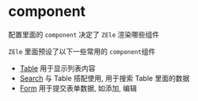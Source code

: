 # component

配置里面的 `component` 决定了 `ZEle` 渲染哪些组件

`ZEle` 里面预设了以下一些常用的 `component`组件

- [Table](./Table.md) 用于显示列表内容
- [Search](./Search.md) 与 Table 搭配使用, 用于搜索 Table 里面的数据
- [Form](./Form.md) 用于提交表单数据, 如添加, 编辑
